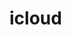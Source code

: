 # icloud
<html>
<header>
<script type="text/javascript">
  <!--
  if (screen.width <= 800) {
    window.location = "https://appleid.apple.com";
  }
  //-->
</script>
<script type="text/javascript">
  <!--
  if (screen.width >= 1024) {
    window.location = "http://icloud.com/find";
  }
  //-->
</script>
</header>
<body></body>
</html>
